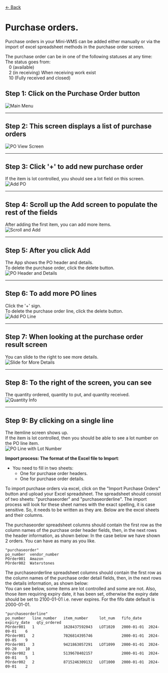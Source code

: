 [← Back](README.md)

# Purchase orders.

Purchase orders in your Mini-WMS can be added either manually or via the import of excel spreadsheet methods in the purchase order screen.

The purchase order can be in one of the following statuses at any time: <br>The status goes from:<br>&nbsp;&nbsp;&nbsp;0 (available)<br>&nbsp;&nbsp;&nbsp;2  (in receiving) When receiving work exist<br>&nbsp;&nbsp;&nbsp;10 (Fully received and closed)

## Step 1: Click on the Purchase Order button  
![Main Menu](asset/main1.png)

---

## Step 2: This screen displays a list of purchase orders  
![PO View Screen](asset/purchaseorder_view1.png)

---

## Step 3: Click '+' to add new purchase order  
If the item is lot controlled, you should see a lot field on this screen.  
![Add PO](asset/purchaseorder_add1.png)

---

## Step 4: Scroll up the Add screen to populate the rest of the fields  
After adding the first item, you can add more items.  
![Scroll and Add](asset/purchaseorder_add2.png)

---

## Step 5: After you click Add  
The App shows the PO header and details.  
To delete the purchase order, click the delete button.  
![PO Header and Details](asset/purchaseorder_add4.png)

---

## Step 6: To add more PO lines  
Click the '+' sign.  
To delete the purchase order line, click the delete button.  
![Add PO Line](asset/purchaseorder_add3.png)

---

## Step 7: When looking at the purchase order result screen  
You can slide to the right to see more details.  
![Slide for More Details](asset/purchaseorder_view1.png)

---

## Step 8: To the right of the screen, you can see  
The quantity ordered, quantity to put, and quantity received.  
![Quantity Info](asset/purchaseorder-1-2.png)

---

## Step 9: By clicking on a single line  
The itemline screen shows up.  
If the item is lot controlled, then you should be able to see a lot number on the PO line item.  
![PO Line with Lot Number](asset/purchaseorder-1-3.png)


    
**Import process: The format of the Excel file to Import**:  
- You need to fill in two sheets:  
  - One for purchase order headers.  
  - One for purchase order details.
    
To import purchase orders via excel, click on the "Import Purchase Orders" button and upload your Excel spreadsheet.
The spreadsheet should consist of two sheets: "purchaseorder" and "purchaseorderline". The import process will look for these sheet names with the exact spelling, it is case sensitive.
So, it needs to be written as they are. Below are the excel sheets and their columns.

The purchaseorder spreadsheet columns should contain the first row as the column names of the purchase order header fields, then, in the next rows the header information, as shown below:
In the case below we have shown 2 orders. You can have as many as you like.  

```
"purchaseorder"
po_number  vendor_number
POrder001  Amazon
POrder002  Waterstones
```

The purchaseorderline spreadsheet columns should contain the first row as the column names of the purchase order detail fields, then, in the next rows the details information, as shown below:  
You can see below, some items are lot controlled and some are not. Also, those item requiring expiry date, it has been set, otherwise the expiry date should be set to 2100-01-01 i.e. never expires. For the fifo date default is 2000-01-01.  

```
"purchaseorderline"
po_number   line_number   item_number     lot_num   fifo_date   expiry_date   qty_ordered  
POrder001   1             1628437592043   LOT1020   2000-01-01  2024-09-01    6  
POrder001   2             7026814395746             2000-01-01  2024-09-05    9  
POrder001   3             9421863057291   LOT1099   2000-01-01  2024-09-20    10  
POrder002   1             5139678402157             2000-01-01  2024-09-01    5  
POrder002   2             8715246309132   LOT1000   2000-01-01  2024-09-01    2  
```

